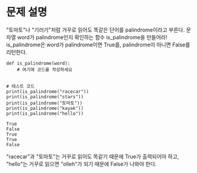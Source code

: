# 문제 설명

"토마토"나 "기러기"처럼 거꾸로 읽어도 똑같은 단어를 palindrome이라고 부른다. 문자열 word가 palindrome인지 확인하는 함수 is_palindrome을 만들어라! is_palindrome은 word가 palindrome이면 True를, palindrome이 아니면 False를 리턴한다.


```
def is_palindrome(word):
    # 여기에 코드를 작성하세요
    

# 테스트 코드
print(is_palindrome("racecar"))
print(is_palindrome("stars"))
print(is_palindrome("토마토"))
print(is_palindrome("kayak"))
print(is_palindrome("hello"))

```
```
True
False
True
True
False
```



"racecar"과 "토마토"는 거꾸로 읽어도 똑같기 때문에 True가 출력되어야 하고, "hello"는 거꾸로 읽으면 "olleh"가 되기 때문에 False가 나와야 한다.